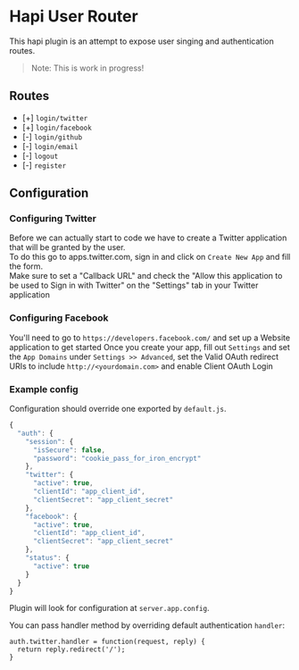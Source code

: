 # Hapi User Router

This hapi plugin is an attempt to expose user singing and authentication routes.

> Note: This is work in progress!

## Routes
* [+] `login/twitter`
* [+] `login/facebook`
* [-] `login/github`
* [-] `login/email`
* [-] `logout`
* [-] `register`

## Configuration

### Configuring Twitter
Before we can actually start to code we have to create a Twitter application that will be granted by the user.    
To do this go to apps.twitter.com, sign in and click on `Create New App` and fill the form.    
Make sure to set a "Callback URL" and check the "Allow this application
to be used to Sign in with Twitter" on the "Settings" tab in your Twitter application

### Configuring Facebook
You'll need to go to `https://developers.facebook.com/` and set up a Website application to get started
Once you create your app, fill out `Settings` and set the `App Domains` under `Settings >> Advanced`,
set the Valid OAuth redirect URIs to include `http://<yourdomain.com>` and enable Client OAuth Login


### Example config
Configuration should override one exported by `default.js`.

```js
{
  "auth": {
    "session": {
      "isSecure": false,
      "password": "cookie_pass_for_iron_encrypt"
    },
    "twitter": {
      "active": true,
      "clientId": "app_client_id",
      "clientSecret": "app_client_secret"
    },
    "facebook": {
      "active": true,
      "clientId": "app_client_id",
      "clientSecret": "app_client_secret"
    },
    "status": {
      "active": true
    }
  }
}
```
Plugin will look for configuration at `server.app.config`.

You can pass handler method by overriding default authentication `handler`:
```
auth.twitter.handler = function(request, reply) {
  return reply.redirect('/');
}
```
